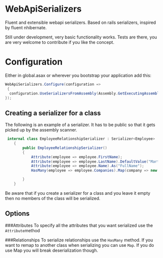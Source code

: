 WebApiSerializers
=================

Fluent and extensible webapi serializers. Based on rails serializers, inspired by fluent nhibernate.

Still under development, very basic functionality works. Tests are there, you are very welcome to contribute if you like the concept.

Configuration
======
Either in global.asax or wherever you bootstrap your application add this:

```cs
WebApiSerializers.Configure(configuration =>
 {
  configuration.UseSerializersFromAssembly(Assembly.GetExecutingAssembly());
});

```


Creating a serializer for a class
-------------------

The following is an example of a serializer. It has to be public so that it gets picked up by the assembly scanner.

```cs
 internal class EmployeeRelationshipSerializer : Serializer<Employee>
    {
        public EmployeeRelationshipSerializer()
        {
            Attribute(employee => employee.FirstName);
            Attribute(employee => employee.LastName).DefaultValue("Martinez");
            Attribute(employee => employee.Name).As("FullName");
            HasMany(employee => employee.Companies).Map(company => new {  name = company.Name });

        }
    }
```
Be aware that if you create a serializer for a class and you leave it empty then no members of the class will be serialized.


Options
-------------------

###Attributes
To specify all the attributes that you want serialized use the `Attribute`method

###Relationships
To serialize relationships use the `HasMany` method. If you want to remap to another class when serializing you can use `Map`. If you do use Map you will break deserialization though.




